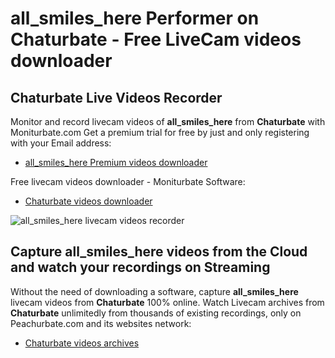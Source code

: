 # all_smiles_here Performer on Chaturbate - Free LiveCam videos downloader

## Chaturbate Live Videos Recorder

Monitor and record livecam videos of **all_smiles_here** from **Chaturbate** with Moniturbate.com
Get a premium trial for free by just and only registering with your Email address:
* [all_smiles_here Premium videos downloader](https://moniturbate.com/request-demo-licence-key.html)

Free livecam videos downloader - Moniturbate Software:
* [Chaturbate videos downloader](https://moniturbate.com/moniturbate-download-software.html)

![all_smiles_here livecam videos recorder](https://peachurnet.com/templates/moniturbate-software.png)


## Capture all_smiles_here videos from the Cloud and watch your recordings on Streaming

Without the need of downloading a software, capture **all_smiles_here** livecam videos from **Chaturbate** 100% online.
Watch Livecam archives from **Chaturbate** unlimitedly from thousands of existing recordings, only on Peachurbate.com and its websites network:
* [Chaturbate videos archives](https://peachurnet.com/)